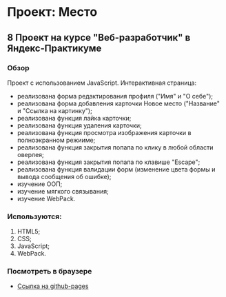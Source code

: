 # Проект: Место

## 8 Проект на курсе "Веб-разработчик" в Яндекс-Практикуме

### Обзор

Проект с использованием JavaScript.
Интерактивная страница:

- реализована форма редактирования профиля ("Имя" и "О себе");
- реализована форма добавления карточки Новое место ("Название" и "Ссылка на картинку");
- реализована функция лайка карточки;
- реализована функция удаления карточки;
- реализована функция просмотра изображения карточки в полноэкранном режииме;
- реализована функция закрытия попапа по клику в любой области оверлея;
- реализована функция закрытия попапа по клавише "Escape";
- реализована функция валидации форм (изменение цвета формы и вывода сообщения об ошибке);
- изучение ООП;
- изучение мягкого связывания;
- изучение WebPack.

### Используются:

1. HTML5;
2. CSS;
3. JavaScript;
4. WebPack.

### Посмотреть в браузере

- [Ссылка на github-pages](https://pavelsmcom.github.io/mesto/)
